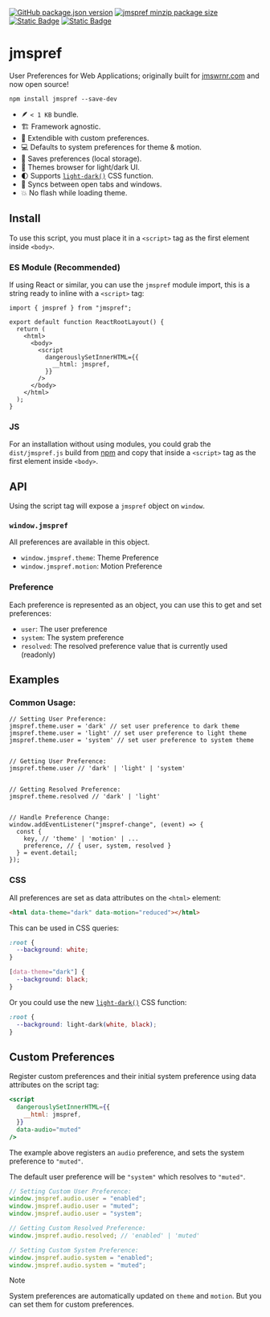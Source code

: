[![GitHub package.json version](https://img.shields.io/npm/v/jmspref)](https://www.npmjs.com/package/jmspref)
[![jmspref minzip package size](https://img.shields.io/bundlephobia/minzip/jmspref)](https://bundlephobia.com/package/jmspref)
[![Static Badge](https://img.shields.io/badge/Made_by_James_Warner-000000?logo=data%3Aimage%2Fsvg%2Bxml%3Bbase64%2CPHN2ZyB4bWxucz0iaHR0cDovL3d3dy53My5vcmcvMjAwMC9zdmciIGhlaWdodD0iMjBweCIgdmlld0JveD0iMCAtOTYwIDk2MCA5NjAiIHdpZHRoPSIyMHB4IiBmaWxsPSIjZThlYWVkIj48cGF0aCBkPSJNNDgwLTQ4MHEtNjAgMC0xMDItNDJ0LTQyLTEwMnEwLTYwIDQyLTEwMnQxMDItNDJxNjAgMCAxMDIgNDJ0NDIgMTAycTAgNjAtNDIgMTAydC0xMDIgNDJaTTE5Mi0xOTJ2LTk2cTAtMjMgMTIuNS00My41VDIzOS0zNjZxNTUtMzIgMTE2LjUtNDlUNDgwLTQzMnE2MyAwIDEyNC41IDE3VDcyMS0zNjZxMjIgMTMgMzQuNSAzNHQxMi41IDQ0djk2SDE5MloiLz48L3N2Zz4%3D)](https://jmswrnr.com/)
[![Static Badge](https://img.shields.io/badge/Buy_Me_A_Coffee-FFDD00?logo=buymeacoffee&logoColor=000)](https://buymeacoffee.com/jmswrnr)

# jmspref

User Preferences for Web Applications; originally built for [jmswrnr.com](https://jmswrnr.com) and now open source!

```
npm install jmspref --save-dev
```

- 🪶 `< 1 KB` bundle.
- 🏗️ Framework agnostic.
- 🧱 Extendible with custom preferences.
- 💻 Defaults to system preferences for theme & motion.
- 🫙 Saves preferences (local storage).
- 🎨 Themes browser for light/dark UI.
- 🌓 Supports [`light-dark()`](https://developer.mozilla.org/en-US/docs/Web/CSS/color_value/light-dark) CSS function.
- 🔗 Syncs between open tabs and windows.
- 💥 No flash while loading theme.

## Install

To use this script, you must place it in a `<script>` tag as the first element inside `<body>`.

### ES Module (Recommended)

If using React or similar, you can use the `jmspref` module import, this is a string ready to inline with a `<script>` tag:

```tsx
import { jmspref } from "jmspref";

export default function ReactRootLayout() {
  return (
    <html>
      <body>
        <script
          dangerouslySetInnerHTML={{
            __html: jmspref,
          }}
        />
      </body>
    </html>
  );
}
```

### JS

For an installation without using modules, you could grab the `dist/jmspref.js` build from [npm](https://www.npmjs.com/package/jmspref?activeTab=code) and copy that inside a `<script>` tag as the first element inside `<body>`.

## API

Using the script tag will expose a `jmspref` object on `window`.

### `window.jmspref`

All preferences are available in this object.

- `window.jmspref.theme`: Theme Preference
- `window.jmspref.motion`: Motion Preference

### Preference

Each preference is represented as an object, you can use this to get and set preferences:

- `user`: The user preference
- `system`: The system preference
- `resolved`: The resolved preference value that is currently used (readonly)

## Examples

### Common Usage:

```tsx
// Setting User Preference:
jmspref.theme.user = 'dark' // set user preference to dark theme
jmspref.theme.user = 'light' // set user preference to light theme
jmspref.theme.user = 'system' // set user preference to system theme


// Getting User Preference:
jmspref.theme.user // 'dark' | 'light' | 'system'


// Getting Resolved Preference:
jmspref.theme.resolved // 'dark' | 'light'


// Handle Preference Change:
window.addEventListener("jmspref-change", (event) => {
  const {
    key, // 'theme' | 'motion' | ...
    preference, // { user, system, resolved }
  } = event.detail;
});
```

### CSS

All preferences are set as data attributes on the `<html>` element:

```html
<html data-theme="dark" data-motion="reduced"></html>
```

This can be used in CSS queries:

```css
:root {
  --background: white;
}

[data-theme="dark"] {
  --background: black;
}
```

Or you could use the new [`light-dark()`](https://developer.mozilla.org/en-US/docs/Web/CSS/color_value/light-dark) CSS function:

```css
:root {
  --background: light-dark(white, black);
}
```

## Custom Preferences

Register custom preferences and their initial system preference using data attributes on the script tag:

```jsx
<script
  dangerouslySetInnerHTML={{
    __html: jmspref,
  }}
  data-audio="muted"
/>
```

The example above registers an `audio` preference, and sets the system preference to `"muted"`.

The default user preference will be `"system"` which resolves to `"muted"`.

```ts
// Setting Custom User Preference:
window.jmspref.audio.user = "enabled";
window.jmspref.audio.user = "muted";
window.jmspref.audio.user = "system";

// Getting Custom Resolved Preference:
window.jmspref.audio.resolved; // 'enabled' | 'muted'

// Setting Custom System Preference:
window.jmspref.audio.system = "enabled";
window.jmspref.audio.system = "muted";
```
> [!NOTE]
> System preferences are automatically updated on `theme` and `motion`. But you can set them for custom preferences.